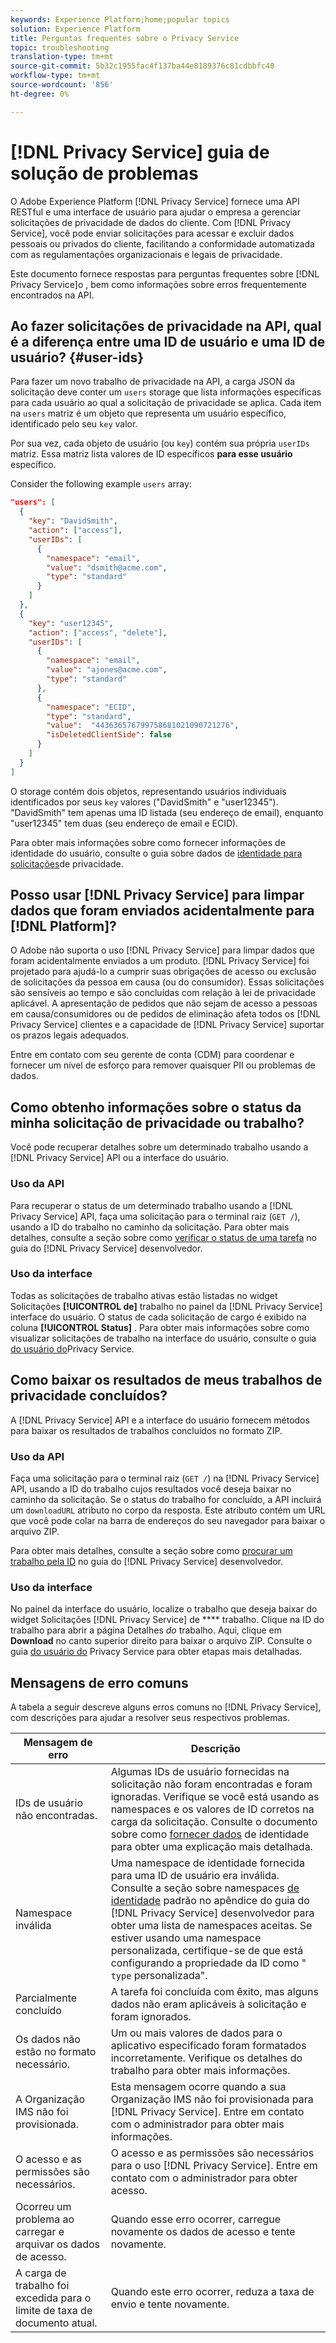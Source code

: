 ```yaml
---
keywords: Experience Platform;home;popular topics
solution: Experience Platform
title: Perguntas frequentes sobre o Privacy Service
topic: troubleshooting
translation-type: tm+mt
source-git-commit: 5b32c1955fac4f137ba44e8189376c81cdbbfc40
workflow-type: tm+mt
source-wordcount: '856'
ht-degree: 0%

---
```



# [!DNL Privacy Service] guia de solução de problemas

O Adobe Experience Platform [!DNL Privacy Service] fornece uma API RESTful e uma interface de usuário para ajudar o empresa a gerenciar solicitações de privacidade de dados do cliente. Com [!DNL Privacy Service], você pode enviar solicitações para acessar e excluir dados pessoais ou privados do cliente, facilitando a conformidade automatizada com as regulamentações organizacionais e legais de privacidade.

Este documento fornece respostas para perguntas frequentes sobre [!DNL Privacy Service]o , bem como informações sobre erros frequentemente encontrados na API.

## Ao fazer solicitações de privacidade na API, qual é a diferença entre uma ID de usuário e uma ID de usuário? {#user-ids}

Para fazer um novo trabalho de privacidade na API, a carga JSON da solicitação deve conter um `users` storage que lista informações específicas para cada usuário ao qual a solicitação de privacidade se aplica. Cada item na `users` matriz é um objeto que representa um usuário específico, identificado pelo seu `key` valor.

Por sua vez, cada objeto de usuário (ou `key`) contém sua própria `userIDs` matriz. Essa matriz lista valores de ID específicos **para esse usuário** específico.

Consider the following example `users` array:

```json
"users": [
  {
    "key": "DavidSmith",
    "action": ["access"],
    "userIDs": [
      {
        "namespace": "email",
        "value": "dsmith@acme.com",
        "type": "standard"
      }
    ]
  },
  {
    "key": "user12345",
    "action": ["access", "delete"],
    "userIDs": [
      {
        "namespace": "email",
        "value": "ajones@acme.com",
        "type": "standard"
      },
      {
        "namespace": "ECID",
        "type": "standard",
        "value":  "443636576799758681021090721276",
        "isDeletedClientSide": false
      }
    ]
  }
]
```

O storage contém dois objetos, representando usuários individuais identificados por seus `key` valores (&quot;DavidSmith&quot; e &quot;user12345&quot;). &quot;DavidSmith&quot; tem apenas uma ID listada (seu endereço de email), enquanto &quot;user12345&quot; tem duas (seu endereço de email e ECID).

Para obter mais informações sobre como fornecer informações de identidade do usuário, consulte o guia sobre dados de [identidade para solicitações](identity-data.md)de privacidade.


## Posso usar [!DNL Privacy Service] para limpar dados que foram enviados acidentalmente para [!DNL Platform]?

O Adobe não suporta o uso [!DNL Privacy Service] para limpar dados que foram acidentalmente enviados a um produto. [!DNL Privacy Service] foi projetado para ajudá-lo a cumprir suas obrigações de acesso ou exclusão de solicitações da pessoa em causa (ou do consumidor). Essas solicitações são sensíveis ao tempo e são concluídas com relação à lei de privacidade aplicável. A apresentação de pedidos que não sejam de acesso a pessoas em causa/consumidores ou de pedidos de eliminação afeta todos os [!DNL Privacy Service] clientes e a capacidade de [!DNL Privacy Service] suportar os prazos legais adequados.

Entre em contato com seu gerente de conta (CDM) para coordenar e fornecer um nível de esforço para remover quaisquer PII ou problemas de dados.

## Como obtenho informações sobre o status da minha solicitação de privacidade ou trabalho?

Você pode recuperar detalhes sobre um determinado trabalho usando a [!DNL Privacy Service] API ou a interface do usuário.

### Uso da API

Para recuperar o status de um determinado trabalho usando a [!DNL Privacy Service] API, faça uma solicitação para o terminal raiz (`GET /`), usando a ID do trabalho no caminho da solicitação. Para obter mais detalhes, consulte a seção sobre como [verificar o status de uma tarefa](api/privacy-jobs.md#check-the-status-of-a-job) no guia do [!DNL Privacy Service] desenvolvedor.

### Uso da interface

Todas as solicitações de trabalho ativas estão listadas no widget Solicitações **[!UICONTROL de]** trabalho no painel da [!DNL Privacy Service] interface do usuário. O status de cada solicitação de cargo é exibido na coluna **[!UICONTROL Status]** . Para obter mais informações sobre como visualizar solicitações de trabalho na interface do usuário, consulte o guia [do usuário do](ui/user-guide.md)Privacy Service.

## Como baixar os resultados de meus trabalhos de privacidade concluídos?

A [!DNL Privacy Service] API e a interface do usuário fornecem métodos para baixar os resultados de trabalhos concluídos no formato ZIP.

### Uso da API

Faça uma solicitação para o terminal raiz (`GET /`) na [!DNL Privacy Service] API, usando a ID do trabalho cujos resultados você deseja baixar no caminho da solicitação. Se o status do trabalho for concluído, a API incluirá um `downloadURL` atributo no corpo da resposta. Este atributo contém um URL que você pode colar na barra de endereços do seu navegador para baixar o arquivo ZIP.

Para obter mais detalhes, consulte a seção sobre como [procurar um trabalho pela ID](api/privacy-jobs.md#check-the-status-of-a-job) no guia do [!DNL Privacy Service] desenvolvedor.

### Uso da interface

No painel da interface do usuário, localize o trabalho que deseja baixar do widget Solicitações [!DNL Privacy Service] de **** trabalho. Clique na ID do trabalho para abrir a página Detalhes _do_ trabalho. Aqui, clique em **Download** no canto superior direito para baixar o arquivo ZIP. Consulte o guia [do usuário do](ui/user-guide.md) Privacy Service para obter etapas mais detalhadas.

## Mensagens de erro comuns

A tabela a seguir descreve alguns erros comuns no [!DNL Privacy Service], com descrições para ajudar a resolver seus respectivos problemas.

| Mensagem de erro | Descrição |
| --- | --- |
| IDs de usuário não encontradas. | Algumas IDs de usuário fornecidas na solicitação não foram encontradas e foram ignoradas. Verifique se você está usando as namespaces e os valores de ID corretos na carga da solicitação. Consulte o documento sobre como [fornecer dados](./identity-data.md) de identidade para obter uma explicação mais detalhada. |
| Namespace inválida | Uma namespace de identidade fornecida para uma ID de usuário era inválida. Consulte a seção sobre namespaces [de identidade](./api/appendix.md#standard-namespaces) padrão no apêndice do guia do [!DNL Privacy Service] desenvolvedor para obter uma lista de namespaces aceitas. Se estiver usando uma namespace personalizada, certifique-se de que está configurando a propriedade da ID como &quot; `type` personalizada&quot;. |
| Parcialmente concluído | A tarefa foi concluída com êxito, mas alguns dados não eram aplicáveis à solicitação e foram ignorados. |
| Os dados não estão no formato necessário. | Um ou mais valores de dados para o aplicativo especificado foram formatados incorretamente. Verifique os detalhes do trabalho para obter mais informações. |
| A Organização IMS não foi provisionada. | Esta mensagem ocorre quando a sua Organização IMS não foi provisionada para [!DNL Privacy Service]. Entre em contato com o administrador para obter mais informações. |
| O acesso e as permissões são necessários. | O acesso e as permissões são necessários para o uso [!DNL Privacy Service]. Entre em contato com o administrador para obter acesso. |
| Ocorreu um problema ao carregar e arquivar os dados de acesso. | Quando esse erro ocorrer, carregue novamente os dados de acesso e tente novamente. |
| A carga de trabalho foi excedida para o limite de taxa de documento atual. | Quando este erro ocorrer, reduza a taxa de envio e tente novamente. |